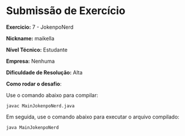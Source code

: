 ﻿# Submissão de Exercício

**Exercicio:** 7 - JokenpoNerd

**Nickname:** maikella

**Nível Técnico:** Estudante

**Empresa:** Nenhuma

**Dificuldade de Resolução:**  Alta

**Como rodar o desafio**:


Use o comando abaixo para compilar:
```
javac MainJokenpoNerd.java
```
Em seguida, use o comando abaixo para executar o arquivo compilado:
```
java MainJokenpoNerd
```
